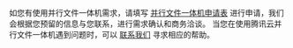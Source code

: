 如您有使用并行文件一体机需求，请填写 [并行文件一体机申请表](https://cloud.tencent.com/apply/p/zu5lpd8bgj) 进行申请，我们会根据您预留的信息与您联系，进行需求确认和商务洽谈。
当您在使用腾讯云并行文件一体机遇到问题时，可以 [联系我们](https://cloud.tencent.com/document/product/1528/64442) 寻求相应的帮助。
